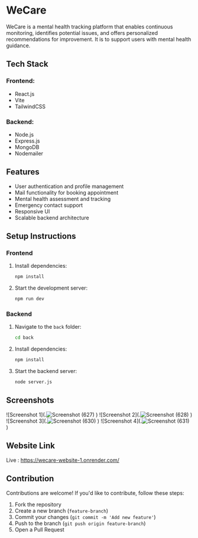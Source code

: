 # WeCare

WeCare is a mental health tracking platform that enables continuous monitoring, identifies potential issues, and offers personalized recommendations for improvement. It is to support users with mental health guidance.

## Tech Stack

### Frontend:
- React.js
- Vite
- TailwindCSS

### Backend:
- Node.js
- Express.js
- MongoDB
- Nodemailer

## Features

- User authentication and profile management
- Mail functionality for booking appointment
- Mental health assessment and tracking
- Emergency contact support
- Responsive UI
- Scalable backend architecture

## Setup Instructions

### Frontend

1. Install dependencies:
   ```sh
   npm install
   ```
2. Start the development server:
   ```sh
   npm run dev
   ```

### Backend
1. Navigate to the `back` folder:
   ```sh
   cd back
   ```
2. Install dependencies:
   ```sh
   npm install
   ```
3. Start the backend server:
   ```sh
   node server.js
   ```

## Screenshots
![Screenshot 1](.![Screenshot (627)](https://github.com/user-attachments/assets/f2a2ebcd-a730-4dc8-932e-096185b8f3f3)
)
![Screenshot 2](.![Screenshot (628)](https://github.com/user-attachments/assets/1f64457e-9045-4319-94f1-bae17dab97d0)
)
![Screenshot 3](.![Screenshot (630)](https://github.com/user-attachments/assets/bb9d2ecb-1228-418e-bc0a-500ef4e9853a)
)
![Screenshot 4](.![Screenshot (631)](https://github.com/user-attachments/assets/10ea1b33-428a-466a-b75c-8fe6aac00cd5)
)

## Website Link 

Live : https://wecare-website-1.onrender.com/


## Contribution
Contributions are welcome! If you'd like to contribute, follow these steps:
1. Fork the repository
2. Create a new branch (`feature-branch`)
3. Commit your changes (`git commit -m 'Add new feature'`)
4. Push to the branch (`git push origin feature-branch`)
5. Open a Pull Request

